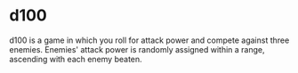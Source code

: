 # d100
d100 is a game in which you roll for attack power and compete against three enemies. Enemies' attack power is randomly assigned within a range, ascending with each enemy beaten.
